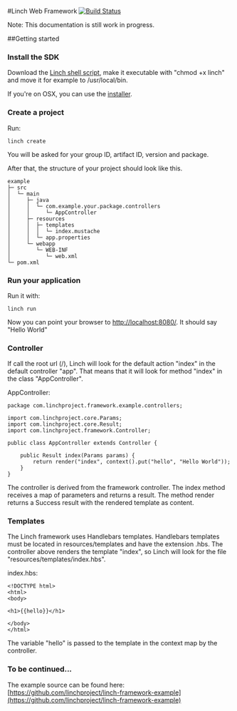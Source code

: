 #Linch Web Framework [![Build Status](https://travis-ci.org/linchproject/linch-framework.svg)](https://travis-ci.org/linchproject/linch-framework)

Note: This documentation is still work in progress.

##Getting started

### Install the SDK

Download the [Linch shell script](https://github.com/linchproject/linch-sdk/raw/master/bin/linch), make it executable with "chmod +x linch" and move it for example to /usr/local/bin.

If you're on OSX, you can use the [installer](https://github.com/linchproject/linch-sdk/raw/master/linch-sdk-0.1.pkg).

### Create a project
Run:

    linch create

You will be asked for your group ID, artifact ID, version and package.

After that, the structure of your project should look like this.

    example
    ├─ src
    │  └─ main
    │     ├─ java
    │     │  └─ com.example.your.package.controllers
    │     │     └─ AppController
    │     ├─ resources
    │     │  ├─ templates
    │     │  │  └─ index.mustache
    │     │  └─ app.properties
    │     └─ webapp
    │        └─ WEB-INF
    │           └─ web.xml
    └─ pom.xml


### Run your application
Run it with:

    linch run

Now you can point your browser to [http://localhost:8080/](http://localhost:8080/). It should say "Hello World"

### Controller

If call the root url (/), Linch will look for the default action "index" in the default controller "app".
That means that it will look for method "index" in the class "AppController".

AppController:

    package com.linchproject.framework.example.controllers;

    import com.linchproject.core.Params;
    import com.linchproject.core.Result;
    import com.linchproject.framework.Controller;

    public class AppController extends Controller {

        public Result index(Params params) {
            return render("index", context().put("hello", "Hello World"));
        }
    }

The controller is derived from the framework controller. The index method receives a map of parameters and returns a result.
The method render returns a Success result with the rendered template as content.

### Templates

The Linch framework uses Handlebars templates. Handlebars templates must be located in resources/templates and have the extension .hbs.
The controller above renders the template "index", so Linch will look for the file "resources/templates/index.hbs".

index.hbs:

    <!DOCTYPE html>
    <html>
    <body>

    <h1>{{hello}}</h1>

    </body>
    </html>

The variable "hello" is passed to the template in the context map by the controller.


### To be continued...

The example source can be found here: [https://github.com/linchproject/linch-framework-example](https://github.com/linchproject/linch-framework-example)
